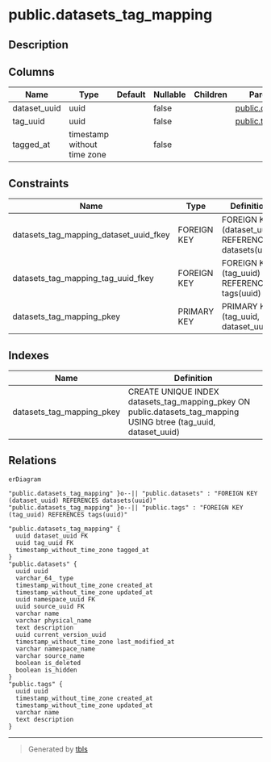 # public.datasets_tag_mapping

## Description

## Columns

| Name | Type | Default | Nullable | Children | Parents | Comment |
| ---- | ---- | ------- | -------- | -------- | ------- | ------- |
| dataset_uuid | uuid |  | false |  | [public.datasets](public.datasets.md) |  |
| tag_uuid | uuid |  | false |  | [public.tags](public.tags.md) |  |
| tagged_at | timestamp without time zone |  | false |  |  |  |

## Constraints

| Name | Type | Definition |
| ---- | ---- | ---------- |
| datasets_tag_mapping_dataset_uuid_fkey | FOREIGN KEY | FOREIGN KEY (dataset_uuid) REFERENCES datasets(uuid) |
| datasets_tag_mapping_tag_uuid_fkey | FOREIGN KEY | FOREIGN KEY (tag_uuid) REFERENCES tags(uuid) |
| datasets_tag_mapping_pkey | PRIMARY KEY | PRIMARY KEY (tag_uuid, dataset_uuid) |

## Indexes

| Name | Definition |
| ---- | ---------- |
| datasets_tag_mapping_pkey | CREATE UNIQUE INDEX datasets_tag_mapping_pkey ON public.datasets_tag_mapping USING btree (tag_uuid, dataset_uuid) |

## Relations

```mermaid
erDiagram

"public.datasets_tag_mapping" }o--|| "public.datasets" : "FOREIGN KEY (dataset_uuid) REFERENCES datasets(uuid)"
"public.datasets_tag_mapping" }o--|| "public.tags" : "FOREIGN KEY (tag_uuid) REFERENCES tags(uuid)"

"public.datasets_tag_mapping" {
  uuid dataset_uuid FK
  uuid tag_uuid FK
  timestamp_without_time_zone tagged_at
}
"public.datasets" {
  uuid uuid
  varchar_64_ type
  timestamp_without_time_zone created_at
  timestamp_without_time_zone updated_at
  uuid namespace_uuid FK
  uuid source_uuid FK
  varchar name
  varchar physical_name
  text description
  uuid current_version_uuid
  timestamp_without_time_zone last_modified_at
  varchar namespace_name
  varchar source_name
  boolean is_deleted
  boolean is_hidden
}
"public.tags" {
  uuid uuid
  timestamp_without_time_zone created_at
  timestamp_without_time_zone updated_at
  varchar name
  text description
}
```

---

> Generated by [tbls](https://github.com/k1LoW/tbls)
